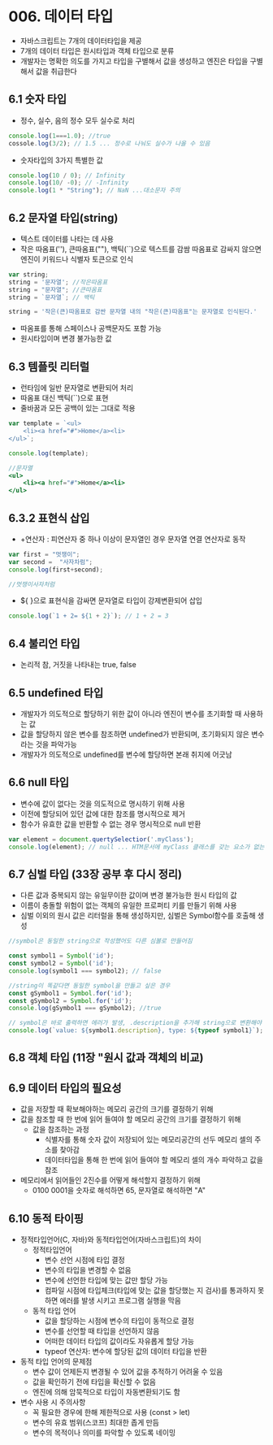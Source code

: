 # 006. 데이터 타입

- 자바스크립트는 7개의 데이터타입을 제공
- 7개의 데이터 타입은 원시타입과 객체 타입으로 분류
- 개발자는 명확한 의도를 가지고 타입을 구별해서 값을 생성하고
엔진은 타입을 구별해서 값을 취급한다

## 6.1 숫자 타입

- 정수, 실수, 음의 정수 모두 실수로 처리

```jsx
console.log(1===1.0); //true
cossole.log(3/2); // 1.5 ... 정수로 나눠도 실수가 나올 수 있음
```

- 숫자타입의 3가지 특별한 값

```jsx
console.log(10 / 0); // Infinity
console.log(10/ -0); // -Infinity
console.log(1 * "String"); // NaN ...대소문자 주의
```

## 6.2 문자열 타입(string)

- 텍스트 데이터를 나타는 데 사용
- 작은 따옴표(''), 큰따옴표(""), 백틱(``)으로 텍스트를 감쌈
따옴표로 감싸지 않으면 엔진이 키워드나 식별자 토큰으로 인식

```jsx
var string;
string = '문자열'; //작은따옴표
string = "문자열"; //큰따옴표
string = `문자열`; // 백틱

string = '작은(큰)따옴표로 감싼 문자열 내의 "작은(큰)따옴표"는 문자열로 인식된다.'
```

- 따옴표를 통해 스페이스나 공백문자도 포함 가능
- 원시타입이며 변경 불가능한 값

## 6.3 템플릿 리터럴

- 런타임에 일반 문자열로 변환되어 처리
- 따옴표 대신 백틱(``)으로 표현
- 줄바꿈과 모든 공백이 있는 그대로 적용

```jsx
var template = `<ul>
	<li><a href="#">Home</a><li>
</ul>`;

console.log(template);

//문자열
<ul>
	<li><a href="#">Home</a><li>
</ul>
```

## 6.3.2 표현식 삽입

- +연산자 : 피연산자 중 하나 이상이 문자열인 경우 문자열 연결 연산자로 동작

```jsx
var first = "멋쟁이";
var second =  "사자차럼";
console.log(first+second);

//멋쟁이사자처럼
```

- ${ }으로 표현식을 감싸면 문자열로 타입이 강제변환되어 삽입

```jsx
console.log(`1 + 2= ${1 + 2}`); // 1 + 2 = 3
```

## 6.4 불리언 타입

- 논리적 참, 거짓을 나타내는 true, false

## 6.5 undefined 타입

- 개발자가 의도적으로 할당하기 위한 값이 아니라 엔진이 변수를 초기화할 때 사용하는 값
- 값을 할당하지 않은 변수를 참조하면 undefined가 반환되며,
초기화되지 않은 변수라는 것을 파악가능
- 개발자가 의도적으로 undefined를 변수에 할당하면 본래 취지에 어긋남

## 6.6 null 타입

- 변수에 값이 없다는 것을 의도적으로 명시하기 위해 사용
- 이전에 할당되어 있던 값에 대한 참조를 명시적으로 제거
- 함수가 유효한 값을 반환할 수 없는 경우 명시적으로 null 반환

```jsx
var element = document.quertySelectior('.myClass');
console.log(element); // null ... HTM문서에 myClass 클래스를 갖는 요소가 없는 경우
```

## 6.7 심벌 타입 (33장 공부 후 다시 정리)

- 다른 값과 중복되지 않는 유일무이한 값이며 변경 불가능한 원시 타입의 값
- 이름이 충돌할 위험이 없는 객체의 유일한 프로퍼티 키를 만들기 위해 사용
- 심벌 이외의 원시 값은 리터럴을 통해 생성하지만, 심벌은 Symbol함수를 호출해 생성

```jsx
//symbol은 동일한 string으로 작성했어도 다른 심볼로 만들어짐

const symbol1 = Symbol('id');
const symbol2 = Symbol('id');
console.log(symbol1 === symbol2); // false

//string이 똑같다면 동일한 symbol을 만들고 싶은 경우
const gSymbol1 = Symbol.for('id');
const gSymbol2 = Symbol.for('id');
console.log(gSymbol1 === gSymbol2); //true

// symbol은 바로 출력하면 에러가 발생, .description을 추가해 string으로 변환해야 함.
console.log(`value: ${symbol1.description}, type: ${typeof symbol1}`);
```

## 6.8 객체 타입  (11장 "원시 값과 객체의 비교)

## 6.9 데이터 타입의 필요성

- 값을 저장할 때 확보해야하는 메모리 공간의 크기를 결정하기 위해
- 값을 참조할 때 한 번에 읽어 들여야 할 메모리 공간의 크기를 결정하기 위해
    - 값을 참조하는 과정
        - 식별자를 통해 숫자 값이 저장되어 있는 메모리공간의 선두 메모리 셀의 주소를 찾아감
        - 데이터타입을 통해 한 번에 읽어 들여야 할 메모리 셀의 개수 파악하고 값을 참조
- 메모리에서 읽어들인 2진수를 어떻게 해석할지 결정하기 위해
    - 0100 0001을 숫자로 해석하면 65, 문자열로 해석하면 "A"

## 6.10 동적 타이핑

- 정적타입언어(C, 자바)와 동적타입언어(자바스크립트)의 차이
    - 정적타입언어
        - 변수 선언 시점에 타입 결정
        - 변수의 타입을 변경할 수 없음
        - 변수에 선언한 타입에 맞는 값만 할당 가능
        - 컴파일 시점에 타입체크(타입에 맞는 값을 할당했는 지 검사)를 통과하지 못하면
        에러를 발생 시키고 프로그램 실행을 막음
    - 동적 타입 언어
        - 값을 할당하는 시점에 변수의 타입이 동적으로 결정
        - 변수를 선언할 때 타입을 선언하지 않음
        - 어떠한 데이터 타입의 값이라도 자유롭게 할당 가능
        - typeof 연산자: 변수에 할당된 값의 데이터 타입을 반환
- 동적 타입 언어의 문제점
    - 변수 값이 언제든지 변경될 수 있어 값을 추적하기 어려울 수 있음
    - 값을 확인하기 전에 타입을 확신할 수 없음
    - 엔진에 의해 암묵적으로 타입이 자동변환되기도 함
- 변수 사용 시 주의사항
    - 꼭 필요한 경우에 한해 제한적으로 사용 (const > let)
    - 변수의 유효 범위(스코프) 최대한 좁게 만듬
    - 변수의 목적이나 의미를 파악할 수 있도록 네이밍